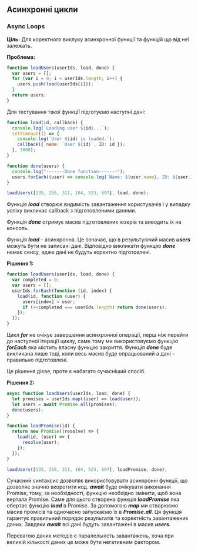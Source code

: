 ## Асинхронні цикли
### Async Loops

**Ціль:** Для коректного виклуку асинхронної функції та функцій що від неї залежать.

**Проблема:**

```js
function loadUsers(userIds, load, done) {
  var users = [];
  for (var i = 0; i < userIds.length; i++) {
    users.push(load(userIds[i]));
  }
  return users;
}
```
Для тестування такої функції підготуємо наступні дані:
```js
function load(id, callback) {
  console.log(`Loading user ${id}...`);
  setTimeout(() => {
    console.log(`User ${id} is loaded.`);
    callback({ name: `User ${id}`, ID: id });
  }, 3000);
}

function done(users) {
  console.log("-------Done function-------");
  users.forEach((user) => console.log(`Name: ${user.name}, ID: ${user.ID}`));
}

loadUsers([135, 256, 311, 104, 523, 697], load, done);
```
Функція ***load*** створює видимість завантаження користувачів і у випадку успіху викликає callback з підготовленими даними.

Функція ***done*** отримує масив підготовлених юзерів та виводить їх на консоль.

Функція ***load*** - асинхронна. Це означає, що в результуючий масив ***users*** можуть бути не записані дані. Відповідно викликати функцію ***done*** немає сенсу, адже дані не будуть коректно підготовлені.

**Рішення 1:**

```js
function loadUsers(userIds, load, done) {
  var completed = 0;
  var users = [];
  userIds.forEach(function (id, index) {
    load(id, function (user) {
      users[index] = user;
      if (++completed === userIds.length) return done(users);
    });
  });
}
```
Цикл ***for*** не очікує завершення асинхронної операції, перш ніж перейти до наступної ітерації циклу, саме тому ми використовуємо функцію ***forEach*** яка містить власну функцію закриття. Функція ***done*** буде викликана лише тоді, коли весь масив буде опрацьований а дані - правильно підготовлені.

Це рішення дієве, проте є набагато сучасніший спосіб.

**Рішення 2:**

```js
async function loadUsers(userIds, load, done) {
  let promises = userIds.map((user) => load(user));
  let users = await Promise.all(promises);
  done(users);
}

function loadPromise(id) {
  return new Promise((resolve) => {
    load(id, (user) => {
      resolve(user);
    });
  });
}

loadUsers([135, 256, 311, 104, 523, 697], loadPromise, done);
```
Сучасний синтаксис дозволяє використовувати асинхронні функції, що дозволяє значно вкоротити код. ***await*** буде очікувати виконання Promise, тому, за необхідності, функцію необхідно змінити, щоб вона вертала Promise. Саме для цього створена функція ***loadPromise*** яка обертає функцію ***load*** в Promise. За допомогою ***map*** ми створюємо масив промісів та одночасно запускаємо їх в ***Promise.all***. Ця функція гарантує правильний порядок результатів та коректність завантажених даних. Завдяки ***await*** всі дані будуть завантажені в масив ***users***. 

Перевагою даних методів є паралельність завантажень, хоча при великій кількості даних це може бути негативним фактором.